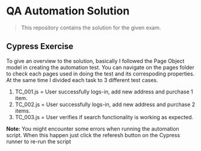 # QA Automation Solution

> This repository contains the solution for the given exam.

## Cypress Exercise

To give an overview to the solution, basically I followed the Page Object model in creating the automation test. You can navigate on the pages folder to check each pages used in doing the test and its correspoding properties. At the same time I divided each task to 3 different test cases. 

1. TC_001.js = User successfully logs-in, add new address and purchase 1 item.
2. TC_002.js = User successfully logs-in, add new address and purchase 2 items.
3. TC_003.js = User verifies if search functionality is working as expected.


**Note:** You might encounter some errors when running the automation script. When this happen just click the referesh button on the Cypress runner to re-run the script
